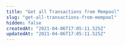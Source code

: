```yaml
---
title: "Get all Transactions from Mempool"
slug: "get-all-transactions-from-mempool"
hidden: false
createdAt: "2021-04-06T17:05:11.525Z"
updatedAt: "2021-04-06T17:05:11.525Z"
---
```

